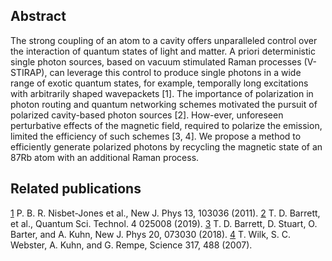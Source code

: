 ## Abstract

The strong coupling of an atom to a cavity offers unparalleled control over the interaction of quantum states of light and matter. A priori deterministic single photon sources, based on vacuum stimulated Raman processes (V-STIRAP), can leverage this control to produce single photons in a wide range of exotic quantum states, for example, temporally long excitations with arbitrarily shaped wavepackets [1]. The importance of polarization in photon routing and quantum networking schemes motivated the pursuit of polarized cavity-based photon sources [2]. How-ever, unforeseen perturbative effects of the magnetic field, required to polarize the emission, limited the efficiency of such schemes [3, 4]. We propose a method to efficiently generate polarized photons by recycling the magnetic state of an 87Rb atom with an additional Raman process. 

## Related publications

[1](https://iopscience.iop.org/article/10.1088/1367-2630/13/10/103036/pdf) P. B. R. Nisbet-Jones et al., New J. Phys 13, 103036 (2011).
[2](https://iopscience.iop.org/article/10.1088/2058-9565/aafaba/pdf) T. D. Barrett, et al., Quantum Sci. Technol. 4 025008 (2019). 
[3](https://iopscience.iop.org/article/10.1088/1367-2630/aad14e/pdf) T. D. Barrett, D. Stuart, O. Barter, and A. Kuhn, New J. Phys 20, 073030 (2018). 
[4](https://science.sciencemag.org/content/317/5837/488) T. Wilk, S. C. Webster, A. Kuhn, and G. Rempe, Science 317, 488 (2007). 

